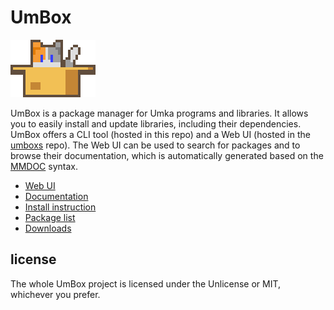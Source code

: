 # UmBox

![](etc/cat.png)

UmBox is a package manager for Umka programs and libraries. It allows you to
easily install and update libraries, including their dependencies. UmBox offers
a CLI tool (hosted in this repo) and a Web UI (hosted in the
[umboxs](https://github.com/marekmaskarinec/umboxs) repo). The Web UI can be
used to search for packages and to browse their documentation, which is
automatically generated based on the [MMDOC](https://git.sr.ht/~mrms/mmdoc)
syntax.

* [Web UI](https://umbox.tophat2d.dev)
* [Documentation](https://umbox.tophat2d.dev/docs)
* [Install instruction](https://umbox.tophad2d.dev/docs/user/01-installation.md)
* [Package list](https://umbox.tophat2d.dev/all)
* [Downloads](https://umbox.tophat2d.dev/static/dl.md)

## license

The whole UmBox project is licensed under the Unlicense or MIT, whichever you
prefer.
